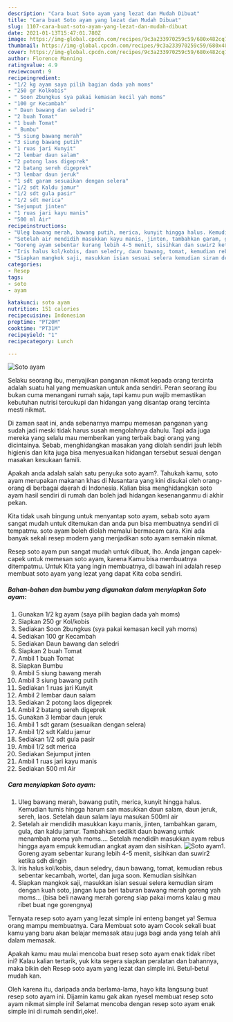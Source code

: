 ```yaml
---
description: "Cara buat Soto ayam yang lezat dan Mudah Dibuat"
title: "Cara buat Soto ayam yang lezat dan Mudah Dibuat"
slug: 1107-cara-buat-soto-ayam-yang-lezat-dan-mudah-dibuat
date: 2021-01-13T15:47:01.780Z
image: https://img-global.cpcdn.com/recipes/9c3a233970259c59/680x482cq70/soto-ayam-foto-resep-utama.jpg
thumbnail: https://img-global.cpcdn.com/recipes/9c3a233970259c59/680x482cq70/soto-ayam-foto-resep-utama.jpg
cover: https://img-global.cpcdn.com/recipes/9c3a233970259c59/680x482cq70/soto-ayam-foto-resep-utama.jpg
author: Florence Manning
ratingvalue: 4.9
reviewcount: 9
recipeingredient:
- "1/2 kg ayam saya pilih bagian dada yah moms"
- "250 gr Kolkobis"
- " Soon 2bungkus sya pakai kemasan kecil yah moms"
- "100 gr Kecambah"
- " Daun bawang dan seledri"
- "2 buah Tomat"
- "1 buah Tomat"
- " Bumbu"
- "5 siung bawang merah"
- "3 siung bawang putih"
- "1 ruas jari Kunyit"
- "2 lembar daun salam"
- "2 potong laos digeprek"
- "2 batang sereh digeprek"
- "3 lembar daun jeruk"
- "1 sdt garam sesuaikan dengan selera"
- "1/2 sdt Kaldu jamur"
- "1/2 sdt gula pasir"
- "1/2 sdt merica"
- "Sejumput jinten"
- "1 ruas jari kayu manis"
- "500 ml Air"
recipeinstructions:
- "Uleg bawang merah, bawang putih, merica, kunyit hingga halus. Kemudian tumis hingga harum san masukkan daun salam, daun jeruk, sereh, laos. Setelah daun salam layu masukan 500ml air"
- "Setelah air mendidih masukkan kayu manis, jinten, tambahkan garam, gula, dan kaldu jamur. Tambahkan sedikit daun bawang untuk menambah aroma yah moms.... Setelah mendidih masukkan ayam rebus hingga ayam empuk kemudian angkat ayam dan sisihkan."
- "Goreng ayam sebentar kurang lebih 4-5 menit, sisihkan dan suwir2 ketika sdh dingin"
- "Iris halus kol/kobis, daun seledry, daun bawang, tomat, kemudian rebus sebentar kecambah, wortel, dan juga soon. Kemudian sisihkan"
- "Siapkan mangkok saji, masukkan isian sesuai selera kemudian siram dengan kuah soto, jangan lupa beri taburan bawang merah goreng yah moms... (bisa beli nawang merah goreng siap pakai moms kalau g mau ribet buat nge gorengnya)"
categories:
- Resep
tags:
- soto
- ayam

katakunci: soto ayam 
nutrition: 151 calories
recipecuisine: Indonesian
preptime: "PT20M"
cooktime: "PT31M"
recipeyield: "1"
recipecategory: Lunch

---
```



![Soto ayam](https://img-global.cpcdn.com/recipes/9c3a233970259c59/680x482cq70/soto-ayam-foto-resep-utama.jpg)

Selaku seorang ibu, menyajikan panganan nikmat kepada orang tercinta adalah suatu hal yang memuaskan untuk anda sendiri. Peran seorang ibu bukan cuma menangani rumah saja, tapi kamu pun wajib memastikan kebutuhan nutrisi tercukupi dan hidangan yang disantap orang tercinta mesti nikmat.

Di zaman  saat ini, anda sebenarnya mampu memesan panganan yang sudah jadi meski tidak harus susah mengolahnya dahulu. Tapi ada juga mereka yang selalu mau memberikan yang terbaik bagi orang yang dicintainya. Sebab, menghidangkan masakan yang diolah sendiri jauh lebih higienis dan kita juga bisa menyesuaikan hidangan tersebut sesuai dengan masakan kesukaan famili. 



Apakah anda adalah salah satu penyuka soto ayam?. Tahukah kamu, soto ayam merupakan makanan khas di Nusantara yang kini disukai oleh orang-orang di berbagai daerah di Indonesia. Kalian bisa menghidangkan soto ayam hasil sendiri di rumah dan boleh jadi hidangan kesenanganmu di akhir pekan.

Kita tidak usah bingung untuk menyantap soto ayam, sebab soto ayam sangat mudah untuk ditemukan dan anda pun bisa membuatnya sendiri di tempatmu. soto ayam boleh diolah memalui bermacam cara. Kini ada banyak sekali resep modern yang menjadikan soto ayam semakin nikmat.

Resep soto ayam pun sangat mudah untuk dibuat, lho. Anda jangan capek-capek untuk memesan soto ayam, karena Kamu bisa membuatnya ditempatmu. Untuk Kita yang ingin membuatnya, di bawah ini adalah resep membuat soto ayam yang lezat yang dapat Kita coba sendiri.

<!--inarticleads1-->

##### Bahan-bahan dan bumbu yang digunakan dalam menyiapkan Soto ayam:

1. Gunakan 1/2 kg ayam (saya pilih bagian dada yah moms)
1. Siapkan 250 gr Kol/kobis
1. Sediakan  Soon 2bungkus (sya pakai kemasan kecil yah moms)
1. Sediakan 100 gr Kecambah
1. Sediakan  Daun bawang dan seledri
1. Siapkan 2 buah Tomat
1. Ambil 1 buah Tomat
1. Siapkan  Bumbu
1. Ambil 5 siung bawang merah
1. Ambil 3 siung bawang putih
1. Sediakan 1 ruas jari Kunyit
1. Ambil 2 lembar daun salam
1. Sediakan 2 potong laos digeprek
1. Ambil 2 batang sereh digeprek
1. Gunakan 3 lembar daun jeruk
1. Ambil 1 sdt garam (sesuaikan dengan selera)
1. Ambil 1/2 sdt Kaldu jamur
1. Sediakan 1/2 sdt gula pasir
1. Ambil 1/2 sdt merica
1. Sediakan Sejumput jinten
1. Ambil 1 ruas jari kayu manis
1. Sediakan 500 ml Air




<!--inarticleads2-->

##### Cara menyiapkan Soto ayam:

1. Uleg bawang merah, bawang putih, merica, kunyit hingga halus. Kemudian tumis hingga harum san masukkan daun salam, daun jeruk, sereh, laos. Setelah daun salam layu masukan 500ml air
1. Setelah air mendidih masukkan kayu manis, jinten, tambahkan garam, gula, dan kaldu jamur. Tambahkan sedikit daun bawang untuk menambah aroma yah moms.... Setelah mendidih masukkan ayam rebus hingga ayam empuk kemudian angkat ayam dan sisihkan.
<img src="//assets-global.cpcdn.com/assets/icons/button_play-2c75c40dde080a61004c1f40b05d8f140eaff45d7e9e6481dc71c63d2e7c4909.png" alt="Soto ayam">1. Goreng ayam sebentar kurang lebih 4-5 menit, sisihkan dan suwir2 ketika sdh dingin
1. Iris halus kol/kobis, daun seledry, daun bawang, tomat, kemudian rebus sebentar kecambah, wortel, dan juga soon. Kemudian sisihkan
1. Siapkan mangkok saji, masukkan isian sesuai selera kemudian siram dengan kuah soto, jangan lupa beri taburan bawang merah goreng yah moms... (bisa beli nawang merah goreng siap pakai moms kalau g mau ribet buat nge gorengnya)




Ternyata resep soto ayam yang lezat simple ini enteng banget ya! Semua orang mampu membuatnya. Cara Membuat soto ayam Cocok sekali buat kamu yang baru akan belajar memasak atau juga bagi anda yang telah ahli dalam memasak.

Apakah kamu mau mulai mencoba buat resep soto ayam enak tidak ribet ini? Kalau kalian tertarik, yuk kita segera siapkan peralatan dan bahannya, maka bikin deh Resep soto ayam yang lezat dan simple ini. Betul-betul mudah kan. 

Oleh karena itu, daripada anda berlama-lama, hayo kita langsung buat resep soto ayam ini. Dijamin kamu gak akan nyesel membuat resep soto ayam nikmat simple ini! Selamat mencoba dengan resep soto ayam enak simple ini di rumah sendiri,oke!.

